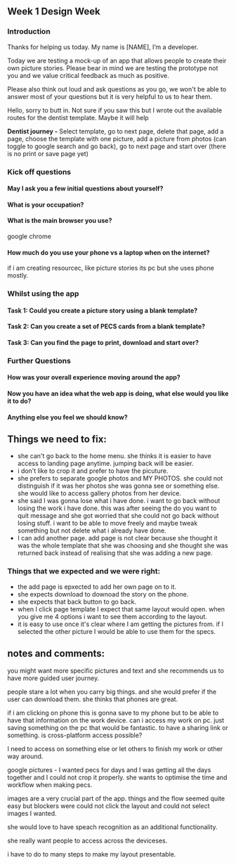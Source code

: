 ## Week 1 Design Week

### Introduction

Thanks for helping us today. My name is [NAME], I’m a developer. 

Today we are testing a mock-up of an app that allows people to create their own picture stories. Please bear in mind we are testing the prototype not you and we value critical feedback as much as positive. 

Please also think out loud and ask questions as you go, we won't be able to answer most of your questions but it is very helpful to us to hear them.

Hello, sorry to butt in. Not sure if you saw this but I wrote out the available routes for the dentist template. Maybe it will help

**Dentist journey -** Select template, go to next page, delete that page, add a page, choose the template with one picture, add a picture from photos (can toggle to google search and go back), go to next page and start over (there is no print or save page yet)

### Kick off questions

#### May I ask you a few initial questions about yourself?

#### What is your occupation?

#### What is the main browser you use?

google chrome

#### How much do you use your phone vs a laptop when on the internet?

if i am creating resourcec, like picture stories its pc but she uses phone mostly. 

### Whilst using the app

#### Task 1: Could you create a picture story using a blank template?

#### Task 2: Can you create a set of PECS cards from a blank template?

#### Task 3: Can you find the page to print, download and start over?

### Further Questions

#### How was your overall experience moving around the app?

#### Now you have an idea what the web app is doing, what else would you like it to do?

#### Anything else you feel we should know?

## Things we need to fix:

- she can't go back to the home menu. she thinks it is easier to have access to landing page anytime.  jumping back will be easier.
- i don't like to crop it and prefer to have the picuture.
- she prefers to separate google photos and MY PHOTOS. she could not distinguish if it was her photos she was gonna see or something else. she would like to access gallery photos from her device.
- she said I was gonna lose what i have done. i want to go back without losing the work i have done. this was after seeing the do you want to quit message and she got worried that she could not go back without losing stuff. i want to be able to move freely and maybe tweak something but not delete what i already have done.
- I can add another page. add page is not clear because she thought it was the whole template that she was choosing and she thought she was returned back instead of realising that she was adding a new page.

### Things that we expected and we were right:

- the add page is epxected to add her own page on to it.
- she expects download to downoad the story on the phone.
- she expects that back button to go back.
- when I click page template I expect that same layout would open. when you give me 4 options i want to see them according to the layout.
- it is easy to use once it's clear where I am getting the pictures from. if I selected the other picture I would be able to use them for the specs.

## notes and comments:

you might want more specific pictures and text and she recommends us to have more guided user journey.

people stare a lot when you carry big things. and she would prefer if the user can download them. she thinks that phones are great. 

if i am clicking on phone this is gonna save to my phone but to be able to have that information on the work device. can i access my work on pc. just saving something on the pc that would be fantastic. to have a sharing link or something. is cross-platform access possible? 

I need to access on something else or let others to finish my work or other way around. 

google pictures - I wanted pecs for days and I was getting all the days together and I could not crop it properly. she wants to optimise the time and workflow when making pecs.

images are a very crucial part of the app. things and the flow seemed quite easy but blockers were could not click the layout and could not select images I wanted.

she would love to have speach recognition as an additional functionality. 

she really want people to access across the deviceses. 

i have to do to many steps to make my layout presentable.
